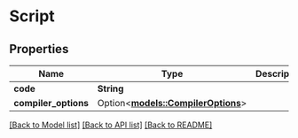 # Script

## Properties

Name | Type | Description | Notes
------------ | ------------- | ------------- | -------------
**code** | **String** |  | 
**compiler_options** | Option<[**models::CompilerOptions**](CompilerOptions.md)> |  | [optional]

[[Back to Model list]](../README.md#documentation-for-models) [[Back to API list]](../README.md#documentation-for-api-endpoints) [[Back to README]](../README.md)


